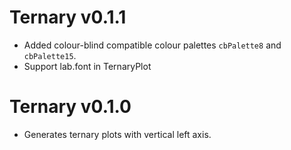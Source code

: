 # Ternary v0.1.1
 - Added colour-blind compatible colour palettes `cbPalette8` and `cbPalette15`.
 - Support lab.font in TernaryPlot

# Ternary v0.1.0
 - Generates ternary plots with vertical left axis.
